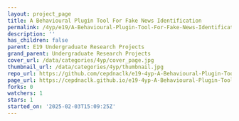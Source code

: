 ```yaml
---
layout: project_page
title: A Behavioural Plugin Tool For Fake News Identification
permalink: /4yp/e19/A-Behavioural-Plugin-Tool-For-Fake-News-Identification/
description: ''
has_children: false
parent: E19 Undergraduate Research Projects
grand_parent: Undergraduate Research Projects
cover_url: /data/categories/4yp/cover_page.jpg
thumbnail_url: /data/categories/4yp/thumbnail.jpg
repo_url: https://github.com/cepdnaclk/e19-4yp-A-Behavioural-Plugin-Tool-For-Fake-News-Identification
page_url: https://cepdnaclk.github.io/e19-4yp-A-Behavioural-Plugin-Tool-For-Fake-News-Identification
forks: 0
watchers: 1
stars: 1
started_on: '2025-02-03T15:09:25Z'
---
```


